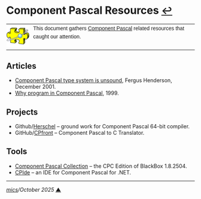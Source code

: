 # <span id="top">Component Pascal Resources</span> <span style="font-size:90%;">[↩](README.md#top)</span>

<table style="font-family:Helvetica,Arial;line-height:1.6;">
  <tr>
  <td style="border:0;padding:0 10px 0 0;max-width:80px;">
    <a href="https://en.wikipedia.org/wiki/Component_Pascal" rel="external"><img style="border:0;width:80px;" src="./docs/images/cpascal.png" /></a>
  </td>
  <td style="border:0;padding:0;vertical-align:text-top;">
    This document gathers <a href="https://en.wikipedia.org/wiki/Component_Pascal" rel="external">Component Pascal</a> related resources that caught our attention.
  </td>
  </tr>
</table>

## <span id="articles">Articles</span>

- [Component Pascal type system is unsound](https://www.seas.upenn.edu/~sweirich/types/archive/1999-2003/msg00875.html), Fergus Henderson, December 2001.
- [Why program in Component Pascal](https://blackboxframework.org/index.php?cID=why-program-in-component-pascal,en-us), 1999.

## <span id="projects">Projects</span>

- Github/[Herschel](https://github.com/adimetrius/Herschel) &ndash; ground work for Component Pascal 64-bit compiler.
- GitHub/[CPfront](https://github.com/Oleg-N-Cher/CPFront) &ndash; Component Pascal to C Translator.
## <span id="tools">Tools</span>

- [Component Pascal Collection](https://www.zinnamturm.eu/downloads.htm) &ndash; the CPC Edition of BlackBox 1.8.2504.
- [CPIde](https://www.astrobe.com/CPIde/CPIde.htm) &ndash; an IDE for Component Pascal for .NET.

***

*[mics](https://lampwww.epfl.ch/~michelou/)/October 2025* [**&#9650;**](#top)
<span id="bottom">&nbsp;</span>

<!-- link refs --
